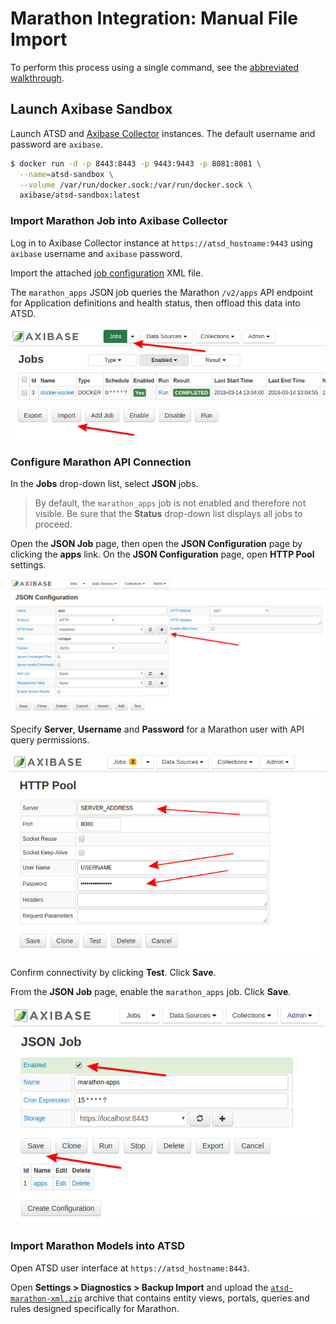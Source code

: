 # Marathon Integration: Manual File Import

To perform this process using a single command, see the [abbreviated walkthrough](../capacity-and-usage/README.md).

## Launch Axibase Sandbox

Launch ATSD and [Axibase Collector](https://axibase.com/docs/axibase-collector/) instances. The default username and password are `axibase`.

```sh
$ docker run -d -p 8443:8443 -p 9443:9443 -p 8081:8081 \
  --name=atsd-sandbox \
  --volume /var/run/docker.sock:/var/run/docker.sock \
  axibase/atsd-sandbox:latest
```

### Import Marathon Job into Axibase Collector

Log in to Axibase Collector instance at `https://atsd_hostname:9443` using `axibase` username and `axibase` password.

Import the attached [job configuration](./resources/marathon-jobs.xml) XML file.

The `marathon_apps` JSON job queries the Marathon `/v2/apps` API endpoint for Application definitions and health status, then offload this data into ATSD.

![](./images/import_job.png)

### Configure Marathon API Connection

In the **Jobs** drop-down list, select **JSON** jobs.

> By default, the `marathon_apps` job is not enabled and therefore not visible. Be sure that the **Status** drop-down list displays all jobs to proceed.

Open the **JSON Job** page, then open the **JSON Configuration** page by clicking the **apps** link. On the **JSON Configuration** page, open **HTTP Pool** settings.

![](./images/http_pool.png)

Specify **Server**, **Username** and **Password** for a Marathon user with API query permissions.

![](./images/http_pool_config_.png)

Confirm connectivity by clicking **Test**. Click **Save**.

From the **JSON Job** page, enable the `marathon_apps` job. Click **Save**.

![](./images/enable_job.png)

### Import Marathon Models into ATSD

Open ATSD user interface at `https://atsd_hostname:8443`.

Open **Settings > Diagnostics > Backup Import** and upload the [`atsd-marathon-xml.zip`](./resources/atsd-marathon-xml.zip) archive that contains entity views, portals, queries and rules designed specifically for Marathon.
